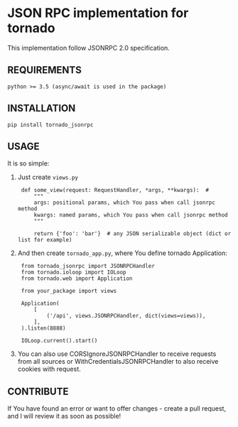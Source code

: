 JSON RPC implementation for tornado
===================================

This implementation follow JSONRPC 2.0 specification.

REQUIREMENTS
------------

    python >= 3.5 (async/await is used in the package)

INSTALLATION
------------

    pip install tornado_jsonrpc

USAGE
-----

It is so simple:

1. Just create `views.py`

        def some_view(request: RequestHandler, *args, **kwargs):  # 
            """
            args: positional params, which You pass when call jsonrpc method
            kwargs: named params, which You pass when call jsonrpc method
            """

            return {'foo': 'bar'}  # any JSON serializable object (dict or list for example)

2. And then create `tornado_app.py`, where You define tornado Application:

        from tornado_jsonrpc import JSONRPCHandler
        from tornado.ioloop import IOLoop
        from tornado.web import Application

        from your_package import views

        Application(
            [
                ('/api', views.JSONRPCHandler, dict(views=views)),
            ],
        ).listen(8888)

        IOLoop.current().start()

3. You can also use CORSIgnoreJSONRPCHandler to receive requests from all sources
or WithCredentialsJSONRPCHandler to also receive cookies with request.

CONTRIBUTE
----------

If You have found an error or want to offer changes - create a pull request, and I will review it as soon as possible!
